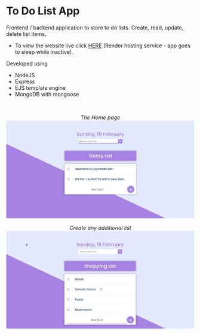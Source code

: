 # To Do List App

Frontend / backend application to store to do lists. Create, read, update, delete list items. 
- To view the website live click [HERE](https://to-do-list-snru.onrender.com/) (Render hosting service - app goes to sleep while inactive).

Developed using 
- NodeJS
- Express
- EJS template engine
- MongoDB with mongoose

<br>
<p align="center">
<i>The Home page</i>
  <img src="screenshot.jpg?raw=true" alt="Screenshot of the App"/>
</p>

<p align="center">
<i>Create any additional list</i>
  <img src="screenshot2.jpg?raw=true" alt="Screenshot of the App"/>
</p>
